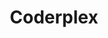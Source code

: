 ---
title : "Coderplex"
logo : "assets/images/community_partners/coderplex.png"
twitter : "coderplex_org"
---
